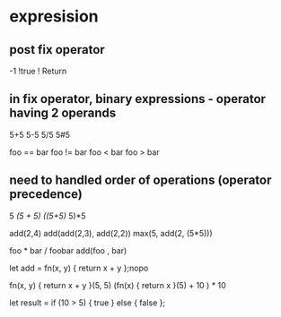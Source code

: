 # expresision

## post fix operator

-1
!true
!
Return

## in fix operator, binary expressions - operator having 2 operands

5+5
5-5
5/5
5#5

foo == bar
foo != bar
foo < bar
foo > bar

## need to handled order of operations (operator precedence)

5 *(5 + 5)
((5+5)* 5)*5

add(2,4)
add(add(2,3), add(2,2))
max(5, add(2, (5*5)))

foo * bar / foobar
add(foo , bar)

let add = fn(x, y) { return x + y };nopo

fn(x, y) { return x + y }(5, 5)
(fn(x) { return x }(5) + 10 ) * 10

let result = if (10 > 5) { true } else { false };
